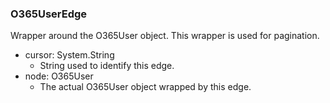 ### O365UserEdge
Wrapper around the O365User object. This wrapper is used for pagination.

- cursor: System.String
  - String used to identify this edge.
- node: O365User
  - The actual O365User object wrapped by this edge.
